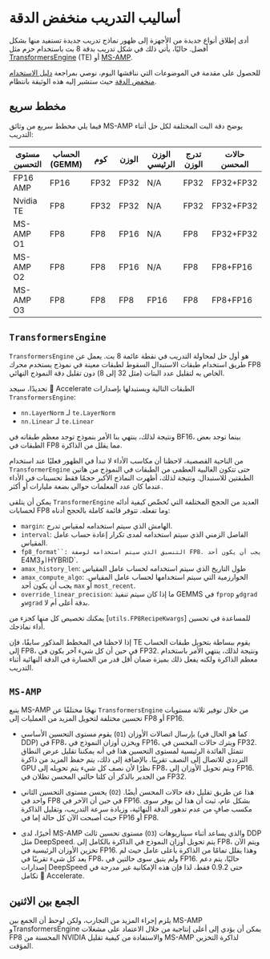 # أساليب التدريب منخفض الدقة

أدى إطلاق أنواع جديدة من الأجهزة إلى ظهور نماذج تدريب جديدة تستفيد منها بشكل أفضل. حاليًا، يأتي ذلك في شكل تدريب بدقة 8 بت باستخدام حزم مثل [TransformersEngine](https://github.com/NVIDIA/TransformerEngine) (TE) أو [MS-AMP](https://github.com/Azure/MS-AMP/tree/main).

للحصول على مقدمة في الموضوعات التي نناقشها اليوم، نوصي بمراجعة [دليل الاستخدام منخفض الدقة](../usage_guides/low_precision_training.md) حيث ستشير إليه هذه الوثيقة بانتظام.

## مخطط سريع

فيما يلي مخطط سريع من وثائق MS-AMP يوضح دقة البت المختلفة لكل حل أثناء التدريب:

مستوى التحسين | الحساب (GEMM) | كوم | الوزن | الوزن الرئيسي | تدرج الوزن | حالات المحسن
-- | -- | -- | -- | -- | -- | --
FP16 AMP | FP16 | FP32 | FP32 | N/A | FP32 | FP32+FP32
Nvidia TE | FP8 | FP32 | FP32 | N/A | FP32 | FP32+FP32
MS-AMP O1 | FP8 | FP8 | FP16 | N/A | FP8 | FP32+FP32
MS-AMP O2 | FP8 | FP8 | FP16 | N/A | FP8 | FP8+FP16
MS-AMP O3 | FP8 | FP8 | FP8 | FP16 | FP8 | FP8+FP16

## `TransformersEngine`

`TransformersEngine` هو أول حل لمحاولة التدريب في نقطة عائمة 8 بت. يعمل عن طريق استخدام طبقات الاستبدال السقوط لطبقات معينة في نموذج يستخدم محرك FP8 الخاص به لتقليل عدد البتات (مثل 32 إلى 8) دون تقليل دقة النموذج النهائي.

تحديدًا، سيجد 🤗 Accelerate الطبقات التالية ويستبدلها بإصدارات `TransformersEngine`:

* `nn.LayerNorm` لـ `te.LayerNorm`
* `nn.Linear` لـ `te.Linear`

ونتيجة لذلك، ينتهي بنا الأمر بنموذج توجد معظم طبقاته في BF16، بينما توجد بعض الطبقات في FP8 مما يقلل من الذاكرة.

من الناحية القصصية، لاحظنا أن مكاسب الأداء لا تبدأ في الظهور فعليًا عند استخدام `TransformerEngine` حتى تتكون الغالبية العظمى من الطبقات في النموذج من هاتين الطبقتين للاستبدال. ونتيجة لذلك، أظهرت النماذج الأكبر حجمًا فقط تحسينات في الأداء عندما كان عدد المعلمات حوالي بضعة مليارات أو أكثر.

يمكن أن يتلقى `TransformerEngine` العديد من الحجج المختلفة التي تُخصِّص كيفية أدائه لحسابات FP8 وما تفعله. تتوفر قائمة كاملة بالحجج أدناه:

* `margin`: الهامش الذي سيتم استخدامه لمقياس تدرج.
* `interval`: الفاصل الزمني الذي سيتم استخدامه لمدى تكرار إعادة حساب عامل المقياس.
* `fp8_format``: التنسيق الذي سيتم استخدامه لوصفة FP8. يجب أن يكون أحد `E4M3` أو `HYBRID`.
* `amax_history_len`: طول التاريخ الذي سيتم استخدامه لحساب عامل المقياس
* `amax_compute_algo`: الخوارزمية التي سيتم استخدامها لحساب عامل المقياس. يجب أن يكون أحد `max` أو `most_recent`.
* `override_linear_precision`: ما إذا كان سيتم تنفيذ GEMMS في `fprop` و`dgrad` و`wgrad` بدقة أعلى أم لا.

يمكنك تخصيص كل منها كجزء من [`utils.FP8RecipeKwargs`] للمساعدة في تحسين أداء نماذجك.

إذا لاحظنا في المخطط المذكور سابقًا، فإن TE يقوم ببساطة بتحويل طبقات الحساب إلى FP8، في حين أن كل شيء آخر يكون في FP32. ونتيجة لذلك، ينتهي الأمر باستخدام معظم الذاكرة ولكنه يفعل ذلك بميزة ضمان أقل قدر من الخسارة في الدقة النهائية أثناء التدريب.

## `MS-AMP`

يتبع MS-AMP نهجًا مختلفًا عن `TransformersEngine` من خلال توفير ثلاثة مستويات تحسين مختلفة لتحويل المزيد من العمليات إلى FP8 أو FP16.

* يقوم مستوى التحسين الأساسي (`O1`) بإرسال اتصالات الأوزان (كما هو الحال في DDP) في FP8، ويخزن أوزان النموذج في FP16، ويترك حالات المحسن في FP32. تتمثل الفائدة الرئيسية لمستوى التحسين هذا في أنه يمكننا تقليل عرض النطاق الترددي للاتصال إلى النصف تقريبًا. بالإضافة إلى ذلك، يتم حفظ المزيد من ذاكرة GPU نظرًا لأن نصف كل شيء يتم تحويله إلى FP8، ويتم تحويل الأوزان إلى FP16. من الجدير بالذكر أن كلتا حالتي المحسن تظلان في FP32.

* يحسن مستوى التحسين الثاني (`O2`) هذا عن طريق تقليل دقة حالات المحسن أيضًا. واحد في FP8 في حين أن الآخر في FP16. بشكل عام، ثبت أن هذا لن يوفر سوى مكسب صافٍ من عدم تدهور الدقة النهائية، وزيادة سرعة التدريب، وتقليل الذاكرة حيث أصبحت الآن كل حالة إما في FP16 أو FP8.

* أخيرًا، لدى MS-AMP مستوى تحسين ثالث (`O3`) والذي يساعد أثناء سيناريوهات DDP مثل DeepSpeed. يتم تحويل أوزان النموذج في الذاكرة بالكامل إلى FP8، ويتم الآن تخزين الأوزان الرئيسية في FP16. وهذا يقلل تمامًا من الذاكرة بأعلى عامل حيث لم يعد كل شيء تقريبًا في FP8، ولم يتبق سوى حالتين في FP16. حاليًا، يتم دعم إصدارات DeepSpeed حتى 0.9.2 فقط، لذا فإن هذه الإمكانية غير مدرجة في تكامل 🤗 Accelerate.

## الجمع بين الاثنين

يلزم إجراء المزيد من التجارب، ولكن لوحظ أن الجمع بين MS-AMP وTransformersEngine يمكن أن يؤدي إلى أعلى إنتاجية من خلال الاعتماد على مشغلات FP8 المحسنة من NVIDIA والاستفادة من كيفية تقليل MS-AMP لذاكرة التخزين المؤقت.